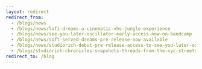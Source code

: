 ```yaml
---
layout: redirect
redirect_from:
  - /blogs/news
  - /blogs/news/lofi-dreams-a-cinematic-vhs-jungle-experience
  - /blogs/news/see-you-later-oscillator-early-access-now-on-bandcamp
  - /blogs/news/soft-served-dreams-pre-release-now-available
  - /blogs/news/studiorich-debut-pre-release-access-to-see-you-later-oscillator
  - /blogs/studiorich-chronicles-snapshots-threads-from-the-nyc-streets/unearthing-the-ancestral-whiskers-felix-through-the-looking-glass
redirect_to: /blog
---
```

